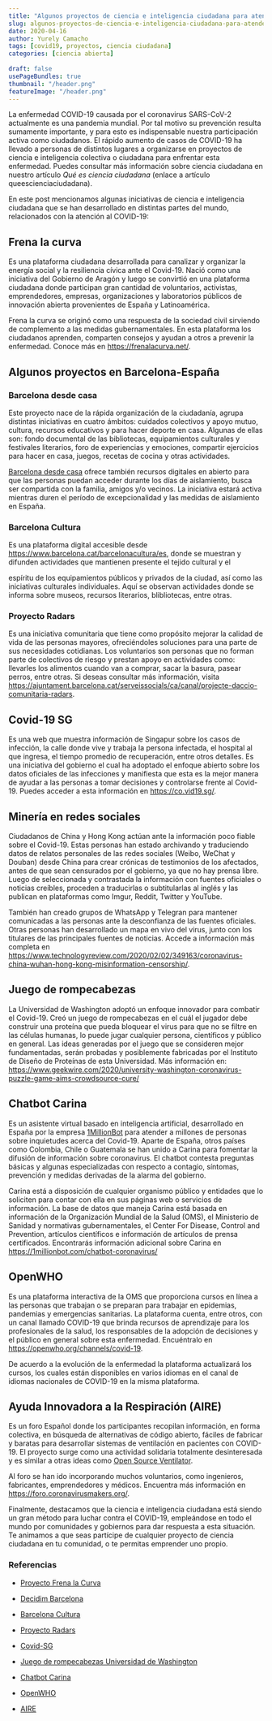 ```yaml
---
title: "Algunos proyectos de ciencia e inteligencia ciudadana para atender la pandemia del COVID-19"
slug: algunos-proyectos-de-ciencia-e-inteligencia-ciudadana-para-atender-la-pandemia-del-covid-19
date: 2020-04-16
author: Yurely Camacho
tags: [covid19, proyectos, ciencia ciudadana]
categories: [ciencia abierta]
 
draft: false
usePageBundles: true
thumbnail: "/header.png"
featureImage: "/header.png"
---
```



<!-- # Algunos proyectos de ciencia e inteligencia ciudadana para atender la pandemia del COVID-19 -->
<!-- **Por Yurely Camacho** -->

La enfermedad COVID-19 causada por el coronavirus SARS-CoV-2 actualmente
es una pandemia mundial. Por tal motivo su prevención resulta sumamente
importante, y para esto es indispensable nuestra participación activa
como ciudadanos. El rápido aumento de casos de COVID-19 ha llevado a
personas de distintos lugares a organizarse en proyectos de ciencia e
inteligencia colectiva o ciudadana para enfrentar esta enfermedad.
Puedes consultar más información sobre ciencia ciudadana en nuestro
artículo *Qué es ciencia ciudadana* (enlace a artículo
queescienciaciudadana).

<!-- TEASER_END -->

En este post mencionamos algunas iniciativas de ciencia e inteligencia
ciudadana que se han desarrollado en distintas partes del mundo,
relacionados con la atención al COVID-19:

## Frena la curva

Es una plataforma ciudadana desarrollada para canalizar y organizar la
energía social y la resiliencia cívica ante el Covid-19. Nació como una
iniciativa del Gobierno de Aragón y luego se convirtió en una plataforma
ciudadana donde participan gran cantidad de voluntarios, activistas,
emprendedores, empresas, organizaciones y laboratorios públicos de
innovación abierta provenientes de España y Latinoamérica.

Frena la curva se originó como una respuesta de la sociedad civil
sirviendo de complemento a las medidas gubernamentales. En esta
plataforma los ciudadanos aprenden, comparten consejos y ayudan a otros
a prevenir la enfermedad. Conoce más en https://frenalacurva.net/.

## Algunos proyectos en Barcelona-España

### Barcelona desde casa

Este proyecto nace de la rápida organización de la ciudadanía, agrupa
distintas iniciativas en cuatro ámbitos: cuidados colectivos y apoyo
mutuo, cultura, recursos educativos y para hacer deporte en casa.
Algunas de ellas son: fondo documental de las bibliotecas, equipamientos
culturales y festivales literarios, foro de experiencias y emociones,
compartir ejercicios para hacer en casa, juegos, recetas de cocina y
otras actividades.

[Barcelona desde casa](https://www.decidim.barcelona) ofrece también
recursos digitales en abierto para que las personas puedan acceder
durante los días de aislamiento, busca ser compartida con la familia,
amigos y/o vecinos. La iniciativa estará activa mientras duren el
período de excepcionalidad y las medidas de aislamiento en España.

### Barcelona Cultura

Es una plataforma digital accesible desde
https://www.barcelona.cat/barcelonacultura/es, donde se muestran y
difunden actividades que mantienen presente el tejido cultural y el

espíritu de los equipamientos públicos y privados de la ciudad, así como
las iniciativas culturales individuales. Aquí se observan actividades
donde se informa sobre museos, recursos literarios, blibliotecas, entre
otras.

### Proyecto Radars

Es una iniciativa comunitaria que tiene como propósito mejorar la
calidad de vida de las personas mayores, ofreciéndoles soluciones para
una parte de sus necesidades cotidianas. Los voluntarios son personas
que no forman parte de colectivos de riesgo y prestan apoyo en
actividades como: llevarles los alimentos cuando van a comprar, sacar la
basura, pasear perros, entre otras. Si deseas consultar más información,
visita
https://ajuntament.barcelona.cat/serveissocials/ca/canal/projecte-daccio-comunitaria-radars.

## Covid-19 SG

Es una web que muestra información de Singapur sobre los casos de
infección, la calle donde vive y trabaja la persona infectada, el
hospital al que ingresa, el tiempo promedio de recuperación, entre otros
detalles. Es una iniciativa del gobierno el cual ha adoptado el enfoque
abierto sobre los datos oficiales de las infecciones y manifiesta que
esta es la mejor manera de ayudar a las personas a tomar decisiones y
controlarse frente al Covid-19. Puedes acceder a esta información en
https://co.vid19.sg/.

## Minería en redes sociales

Ciudadanos de China y Hong Kong actúan ante la información poco fiable
sobre el Covid-19. Estas personas han estado archivando y traduciendo
datos de relatos personales de las redes sociales (Weibo, WeChat y
Douban) desde China para crear crónicas de testimonios de los afectados,
antes de que sean censurados por el gobierno, ya que no hay prensa
libre. Luego de seleccionada y contrastada la información con fuentes
oficiales o noticias creíbles, proceden a traducirlas o subtitularlas al
inglés y las publican en plataformas como Imgur, Reddit, Twitter y
YouTube.

También han creado grupos de WhatsApp y Telegran para mantener
comunicadas a las personas ante la desconfianza de las fuentes
oficiales. Otras personas han desarrollado un mapa en vivo del virus,
junto con los titulares de las principales fuentes de noticias. Accede a
información más completa en
https://www.technologyreview.com/2020/02/02/349163/coronavirus-china-wuhan-hong-kong-misinformation-censorship/.

## Juego de rompecabezas

La Universidad de Washington adoptó un enfoque innovador para combatir
el Covid-19. Creó un juego de rompecabezas en el cuál el jugador debe
construir una proteína que pueda bloquear el virus para que no se filtre
en las células humanas, lo puede jugar cualquier persona, científicos y
público en general. Las ideas generadas por el juego que se consideren
mejor fundamentadas, serán probadas y posiblemente fabricadas por el
Instituto de Diseño de Proteínas de esta Universidad. Más información
en:
https://www.geekwire.com/2020/university-washington-coronavirus-puzzle-game-aims-crowdsource-cure/

## Chatbot Carina

Es un asistente virtual basado en inteligencia artificial, desarrollado
en España por la empresa [1MillionBot](https://1millionbot.com) para
atender a millones de personas sobre inquietudes acerca del Covid-19.
Aparte de España, otros países como Colombia, Chile o Guatemala se han
unido a Carina para fomentar la difusión de información sobre
coronavirus. El chatbot contesta preguntas básicas y algunas
especializadas con respecto a contagio, síntomas, prevención y medidas
derivadas de la alarma del gobierno.

Carina está a disposición de cualquier organismo público y entidades que
lo soliciten para contar con ella en sus páginas web o servicios de
información. La base de datos que maneja Carina está basada en
información de la Organización Mundial de la Salud (OMS), el Ministerio
de Sanidad y normativas gubernamentales, el Center For Disease, Control
and Prevention, artículos científicos e información de artículos de
prensa certificados. Encontrarás información adicional sobre Carina en
https://1millionbot.com/chatbot-coronavirus/

## OpenWHO

Es una plataforma interactiva de la OMS que proporciona cursos en línea
a las personas que trabajan o se preparan para trabajar en epidemias,
pandemias y emergencias sanitarias. La plataforma cuenta, entre otros,
con un canal llamado COVID-19 que brinda recursos de aprendizaje para
los profesionales de la salud, los responsables de la adopción de
decisiones y el público en general sobre esta enfermedad. Encuéntralo en
https://openwho.org/channels/covid-19.

De acuerdo a la evolución de la enfermedad la plataforma actualizará los
cursos, los cuales están disponibles en varios idiomas en el canal de
idiomas nacionales de COVID-19 en la misma plataforma.

## Ayuda Innovadora a la Respiración (AIRE)

Es un foro Español donde los participantes recopilan información, en
forma colectiva, en búsqueda de alternativas de código abierto, fáciles
de fabricar y baratas para desarrollar sistemas de ventilación en
pacientes con COVID-19. El proyecto surge como una actividad solidaria
totalmente desinteresada y es similar a otras ideas como [Open Source
Ventilator](https://hackaday.com/2020/03/12/ultimate-medical-hackathon-how-fast-can-we-design-and-deploy-an-open-source-ventilator).

Al foro se han ido incorporando muchos voluntarios, como ingenieros,
fabricantes, emprendedores y médicos. Encuentra más información en
https://foro.coronavirusmakers.org/.

Finalmente, destacamos que la ciencia e inteligencia ciudadana está
siendo un gran método para luchar contra el COVID-19, empleándose en
todo el mundo por comunidades y gobiernos para dar respuesta a esta
situación. Te animamos a que seas partícipe de cualquier proyecto de
ciencia ciudadana en tu comunidad, o te permitas emprender uno propio.

### Referencias

- [Proyecto Frena la Curva](https://frenalacurva.net/)

- [Decidim Barcelona](https://www.decidim.barcelona)

- [Barcelona Cultura](https://www.barcelona.cat/barcelonacultura/es)

- [Proyecto Radars](https://ajuntament.barcelona.cat/serveissocials/ca/canal/projecte-daccio-comunitaria-radars)

- [Covid-SG](https://co.vid19.sg/)

- [Juego de rompecabezas Universidad de Washington](https://www.geekwire.com/2020/university-washington-coronavirus-puzzle-game-aims-crowdsource-cure/)

- [Chatbot Carina](https://1millionbot.com/chatbot-coronavirus/)

- [OpenWHO](https://openwho.org/channels/covid-19)

- [AIRE](https://foro.coronavirusmakers.org/)
